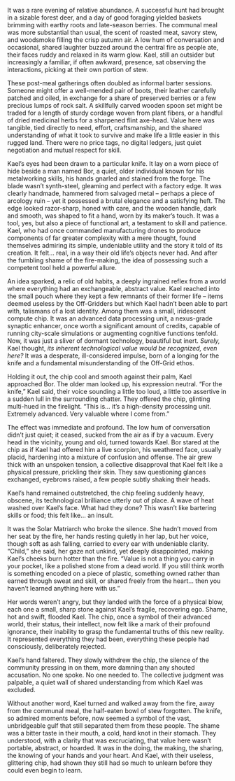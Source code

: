 It was a rare evening of relative abundance. A successful hunt had brought in a sizable forest deer, and a day of good foraging yielded baskets brimming with earthy roots and late-season berries. The communal meal was more substantial than usual, the scent of roasted meat, savory stew, and woodsmoke filling the crisp autumn air. A low hum of conversation and occasional, shared laughter buzzed around the central fire as people ate, their faces ruddy and relaxed in its warm glow. Kael, still an outsider but increasingly a familiar, if often awkward, presence, sat observing the interactions, picking at their own portion of stew.

These post-meal gatherings often doubled as informal barter sessions. Someone might offer a well-mended pair of boots, their leather carefully patched and oiled, in exchange for a share of preserved berries or a few precious lumps of rock salt. A skillfully carved wooden spoon set might be traded for a length of sturdy cordage woven from plant fibers, or a handful of dried medicinal herbs for a sharpened flint axe-head. Value here was tangible, tied directly to need, effort, craftsmanship, and the shared understanding of what it took to survive and make life a little easier in this rugged land. There were no price tags, no digital ledgers, just quiet negotiation and mutual respect for skill.

Kael’s eyes had been drawn to a particular knife. It lay on a worn piece of hide beside a man named Bor, a quiet, older individual known for his metalworking skills, his hands gnarled and stained from the forge. The blade wasn’t synth-steel, gleaming and perfect with a factory edge. It was clearly handmade, hammered from salvaged metal – perhaps a piece of arcology ruin – yet it possessed a brutal elegance and a satisfying heft. The edge looked razor-sharp, honed with care, and the wooden handle, dark and smooth, was shaped to fit a hand, worn by its maker’s touch. It was a tool, yes, but also a piece of functional art, a testament to skill and patience. Kael, who had once commanded manufacturing drones to produce components of far greater complexity with a mere thought, found themselves admiring its simple, undeniable utility and the story it told of its creation. It felt… real, in a way their old life’s objects never had. And after the fumbling shame of the fire-making, the idea of possessing such a competent tool held a powerful allure.

An idea sparked, a relic of old habits, a deeply ingrained reflex from a world where everything had an exchangeable, abstract value. Kael reached into the small pouch where they kept a few remnants of their former life – items deemed useless by the Off-Gridders but which Kael hadn’t been able to part with, talismans of a lost identity. Among them was a small, iridescent compute chip. It was an advanced data processing unit, a nexus-grade synaptic enhancer, once worth a significant amount of credits, capable of running city-scale simulations or augmenting cognitive functions tenfold. Now, it was just a sliver of dormant technology, beautiful but inert. *Surely,* Kael thought, *its inherent technological value would be recognized, even here?* It was a desperate, ill-considered impulse, born of a longing for the knife and a fundamental misunderstanding of the Off-Grid ethos.

Holding it out, the chip cool and smooth against their palm, Kael approached Bor. The older man looked up, his expression neutral. “For the knife,” Kael said, their voice sounding a little too loud, a little too assertive in a sudden lull in the surrounding chatter. They offered the chip, glinting multi-hued in the firelight. “This is… it’s a high-density processing unit. Extremely advanced. Very valuable where I come from.”

The effect was immediate and profound. The low hum of conversation didn’t just quiet; it ceased, sucked from the air as if by a vacuum. Every head in the vicinity, young and old, turned towards Kael. Bor stared at the chip as if Kael had offered him a live scorpion, his weathered face, usually placid, hardening into a mixture of confusion and offense. The air grew thick with an unspoken tension, a collective disapproval that Kael felt like a physical pressure, prickling their skin. They saw questioning glances exchanged, eyebrows raised, a few people subtly shaking their heads.

Kael’s hand remained outstretched, the chip feeling suddenly heavy, obscene, its technological brilliance utterly out of place. A wave of heat washed over Kael’s face. What had they done? This wasn’t like bartering skills or food; this felt like… an insult.

It was the Solar Matriarch who broke the silence. She hadn’t moved from her seat by the fire, her hands resting quietly in her lap, but her voice, though soft as ash falling, carried to every ear with undeniable clarity. “Child,” she said, her gaze not unkind, yet deeply disappointed, making Kael’s cheeks burn hotter than the fire. “Value is not a thing you carry in your pocket, like a polished stone from a dead world. If you still think worth is something encoded on a piece of plastic, something owned rather than earned through sweat and skill, or shared freely from the heart… then you haven’t learned anything here with us.”

Her words weren’t angry, but they landed with the force of a physical blow, each one a small, sharp stone against Kael’s fragile, recovering ego. Shame, hot and swift, flooded Kael. The chip, once a symbol of their advanced world, their status, their intellect, now felt like a mark of their profound ignorance, their inability to grasp the fundamental truths of this new reality. It represented everything they had been, everything these people had consciously, deliberately rejected.

Kael’s hand faltered. They slowly withdrew the chip, the silence of the community pressing in on them, more damning than any shouted accusation. No one spoke. No one needed to. The collective judgment was palpable, a quiet wall of shared understanding from which Kael was excluded.

Without another word, Kael turned and walked away from the fire, away from the communal meal, the half-eaten bowl of stew forgotten. The knife, so admired moments before, now seemed a symbol of the vast, unbridgeable gulf that still separated them from these people. The shame was a bitter taste in their mouth, a cold, hard knot in their stomach. They understood, with a clarity that was excruciating, that value here wasn’t portable, abstract, or hoarded. It was in the doing, the making, the sharing, the knowing of your hands and your heart. And Kael, with their useless, glittering chip, had shown they still had so much to unlearn before they could even begin to learn.
